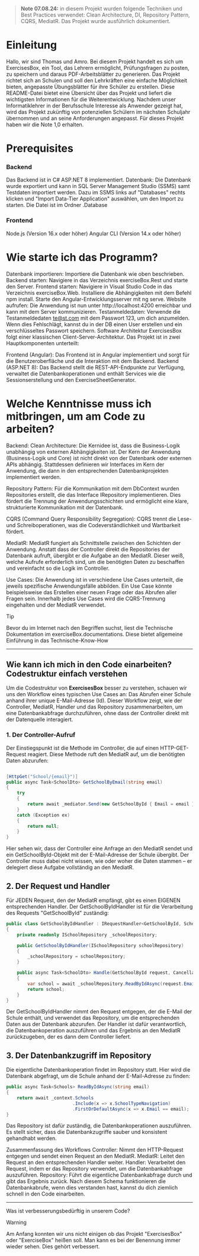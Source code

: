 >**Note 07.08.24:**
in diesem Projekt wurden folgende Techniken und Best Practices verwendet:
Clean Architecture, DI, Repository Pattern, CQRS, MediatR.
>Das Projekt wurde ausführlich dokumentiert.


# Einleitung
Hallo, wir sind Thomas und Amro. Bei diesem Projekt handelt es sich um ExercisesBox, ein Tool, das Lehrern ermöglicht, Prüfungsfragen zu posten, zu speichern und daraus PDF-Arbeitsblätter zu generieren.
Das Projekt richtet sich an Schulen und soll den Lehrkräften eine einfache Möglichkeit bieten, angepasste Übungsblätter für ihre Schüler zu erstellen. Diese README-Datei bietet eine Übersicht über das Projekt und liefert die wichtigsten Informationen für die Weiterentwicklung.
Nachdem unser Informatiklehrer in der Berufsschule Interesse als Anwender gezeigt hat, wird das Projekt zukünftig von potenziellen Schülern im nächsten Schuljahr übernommen und an seine Anforderungen angepasst. Für dieses Projekt haben wir die Note 1,0 erhalten.

# Prerequisites
### Backend
Das Backend ist in C# ASP.NET 8 implementiert.
Datenbank: Die Datenbank wurde exportiert und kann in SQL Server Management Studio (SSMS) samt Testdaten importiert werden. Dazu im SSMS links auf "Databases" rechts klicken und "Import Data-Tier Application" auswählen, um den Import zu starten. Die Datei ist im Ordner .Database
### Frontend
Node.js (Version 16.x oder höher)
Angular CLI (Version 14.x oder höher)

# Wie starte ich das Programm?
Datenbank importieren: Importiere die Datenbank wie oben beschrieben.
Backend starten: Navigiere in das Verzeichnis exerciseBox.Rest und starte den Server.
Frontend starten:
Navigiere in Visual Studio Code in das Verzeichnis exerciseBox.Web.
Installiere die Abhängigkeiten mit dem Befehl npm install.
Starte den Angular-Entwicklungsserver mit ng serve.
Website aufrufen: Die Anwendung ist nun unter http://localhost:4200 erreichbar und kann mit dem Server kommunizieren.
Testanmeldedaten: Verwende die Testanmeldedaten te@st.com mit dem Passwort 123, um dich anzumelden. Wenn dies Fehlschlägt, kannst du in der DB einen User erstellen und ein verschlüsseltes Passwort speichern.
Software Architektur
ExercisesBox folgt einer klassischen Client-Server-Architektur. Das Projekt ist in zwei Hauptkomponenten unterteilt:

Frontend (Angular): Das Frontend ist in Angular implementiert und sorgt für die Benutzeroberfläche und die Interaktion mit dem Backend.
Backend (ASP.NET 8): Das Backend stellt die REST-API-Endpunkte zur Verfügung, verwaltet die Datenbankoperationen und enthält Services wie die Sessionserstellung und den ExerciseSheetGenerator.

# Welche Kenntnisse muss ich mitbringen, um am Code zu arbeiten?
Backend:
Clean Architecture: Die Kernidee ist, dass die Business-Logik unabhängig von externen Abhängigkeiten ist. Der Kern der Anwendung (Business-Logik und Core) ist nicht direkt von der Datenbank oder externen APIs abhängig. Stattdessen definieren wir Interfaces im Kern der Anwendung, die dann in den entsprechenden Datenbankprojekten implementiert werden.

Repository Pattern: Für die Kommunikation mit dem DbContext wurden Repositories erstellt, die das Interface IRepository implementieren. Dies fördert die Trennung der Anwendungsschichten und ermöglicht eine klare, strukturierte Kommunikation mit der Datenbank.

CQRS (Command Query Responsibility Segregation): CQRS trennt die Lese- und Schreiboperationen, was die Codeverständlichkeit und Wartbarkeit fördert.

MediatR: MediatR fungiert als Schnittstelle zwischen den Schichten der Anwendung. Anstatt dass der Controller direkt die Repositories der Datenbank aufruft, übergibt er die Aufgabe an den MediatR. Dieser weiß, welche Aufrufe erforderlich sind, um die benötigten Daten zu beschaffen und vereinfacht so die Logik im Controller.

Use Cases: Die Anwendung ist in verschiedene Use Cases unterteilt, die jeweils spezifische Anwendungsfälle abbilden. Ein Use Case könnte beispielsweise das Erstellen einer neuen Frage oder das Abrufen aller Fragen sein. Innerhalb jedes Use Cases wird die CQRS-Trennung eingehalten und der MediatR verwendet.

> [!TIP]
> Bevor du im Internet nach den Begriffen suchst, liest die Technische Dokumentation im exerciseBox.documentations. Diese bietet allgemeine Einführung in das Technische-Know-How
----
## Wie kann ich mich in den Code einarbeiten? Codestruktur einfach verstehen

Um die Codestruktur von **ExercisesBox** besser zu verstehen, schauen wir uns den Workflow eines typischen Use Cases an: Das Abrufen einer Schule anhand ihrer unique E-Mail-Adresse (Id). Dieser Workflow zeigt, wie der Controller, MediatR, Handler und das Repository zusammenarbeiten, um eine Datenbankabfrage durchzuführen, ohne dass der Controller direkt mit der Datenquelle interagiert.

### 1. Der Controller-Aufruf

Der Einstiegspunkt ist die Methode im Controller, die auf einen HTTP-GET-Request reagiert. Diese Methode ruft den MediatR auf, um die benötigten Daten abzurufen:

```csharp

[HttpGet("School/{email}")]
public async Task<SchoolDto> GetSchoolByEmail(string email)
{
    try
    {
        return await _mediator.Send(new GetSchoolById { Email = email });
    }
    catch (Exception ex)
    {
        return null;
    }
}
```

Hier sehen wir, dass der Controller eine Anfrage an den MediatR sendet und ein GetSchoolById-Objekt mit der E-Mail-Adresse der Schule übergibt. Der Controller muss dabei nicht wissen, wie oder woher die Daten stammen – er delegiert diese Aufgabe vollständig an den MediatR.
## 2. Der Request und Handler
Für JEDEN Request, den der MediatR empfängt, gibt es einen EIGENEN entsprechenden Handler. Der GetSchoolByIdHandler ist für die Verarbeitung des Requests "GetSchoolById" zuständig:
```csharp
public class GetSchoolByIdHandler : IRequestHandler<GetSchoolById, SchoolDto>
{
    private readonly ISchoolRepository _schoolRepository;

    public GetSchoolByIdHandler(ISchoolRepository schoolRepository)
    {
        _schoolRepository = schoolRepository;
    }

    public async Task<SchoolDto> Handle(GetSchoolById request, CancellationToken cancellationToken)
    {
        var school = await _schoolRepository.ReadByIdAsync(request.Email);
        return school;
    }
}
```
Der GetSchoolByIdHandler nimmt den Request entgegen, der die E-Mail der Schule enthält, und verwendet das Repository, um die entsprechenden Daten aus der Datenbank abzurufen. Der Handler ist dafür verantwortlich, die Datenbankoperation auszuführen und das Ergebnis an den MediatR zurückzugeben, der es dann dem Controller liefert.

## 3. Der Datenbankzugriff im Repository
Die eigentliche Datenbankoperation findet im Repository statt. Hier wird die Datenbank abgefragt, um die Schule anhand der E-Mail-Adresse zu finden:
```csharp
public async Task<Schools> ReadByIdAsync(string email)
{
    return await _context.Schools
                         .Include(x => x.SchoolTypeNavigation)
                         .FirstOrDefaultAsync(x => x.Email == email);
}
```
Das Repository ist dafür zuständig, die Datenbankoperationen auszuführen. Es stellt sicher, dass die Datenbankzugriffe sauber und konsistent gehandhabt werden.

Zusammenfassung des Workflows
Controller: Nimmt den HTTP-Request entgegen und sendet einen Request an den MediatR.
MediatR: Leitet den Request an den entsprechenden Handler weiter.
Handler: Verarbeitet den Request, indem er das Repository verwendet, um die Datenbankabfrage auszuführen.
Repository: Führt die eigentliche Datenbankabfrage durch und gibt das Ergebnis zurück.
Nach diesem Schema funktionieren die Datenbankabrufe, wenn dies verstanden hast, kannst du dich ziemlich schnell in den Code einarbeiten.

----
Was ist verbesserungsbedürftig in unserem Code?
> [!WARNING]
> Am Anfang konnten wir uns nicht einigen ob das Projekt "ExercisesBox" oder "ExerciseBox" heißen soll. Man kann es bei der Benennung immer wieder sehen. Dies gehört verbessert.


